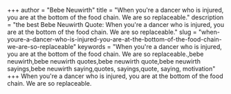 +++
author = "Bebe Neuwirth"
title = "When you're a dancer who is injured, you are at the bottom of the food chain. We are so replaceable."
description = "the best Bebe Neuwirth Quote: When you're a dancer who is injured, you are at the bottom of the food chain. We are so replaceable."
slug = "when-youre-a-dancer-who-is-injured-you-are-at-the-bottom-of-the-food-chain-we-are-so-replaceable"
keywords = "When you're a dancer who is injured, you are at the bottom of the food chain. We are so replaceable.,bebe neuwirth,bebe neuwirth quotes,bebe neuwirth quote,bebe neuwirth sayings,bebe neuwirth saying,quotes, sayings,quote, saying, motivation"
+++
When you're a dancer who is injured, you are at the bottom of the food chain. We are so replaceable.

